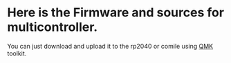 # Here is the Firmware and sources for multicontroller.


You can just download and upload it to the rp2040 or comile using [QMK](https://github.com/qmk/qmk_firmware) toolkit.
